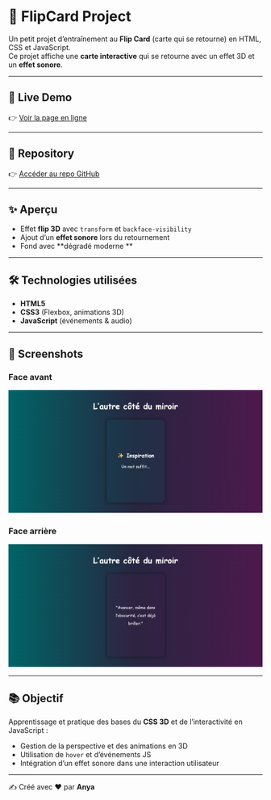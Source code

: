 # 🌌 FlipCard Project

Un petit projet d’entraînement au **Flip Card** (carte qui se retourne) en HTML, CSS et JavaScript.  
Ce projet affiche une **carte interactive** qui se retourne avec un effet 3D et un **effet sonore**.

---

## 🚀 Live Demo

👉 [Voir la page en ligne](https://anya-git.github.io/FlipCard/)

---

## 📂 Repository

👉 [Accéder au repo GitHub](https://github.com/AnYa-git/FlipCard.git)

---

## ✨ Aperçu

- Effet **flip 3D** avec `transform` et `backface-visibility`
- Ajout d’un **effet sonore** lors du retournement
- Fond avec **dégradé moderne **

---

## 🛠️ Technologies utilisées

- **HTML5**
- **CSS3** (Flexbox, animations 3D)
- **JavaScript** (événements & audio)

---

## 📸 Screenshots

### Face avant
![Preview front](images/screenshot-front.png)

### Face arrière
![Preview back](images/screenshot-back.png)

---

## 📚 Objectif

Apprentissage et pratique des bases du **CSS 3D** et de l’interactivité en JavaScript :

- Gestion de la perspective et des animations en 3D  
- Utilisation de `hover` et d’événements JS  
- Intégration d’un effet sonore dans une interaction utilisateur  

---

✍️ Créé avec ❤️ par **Anya**
